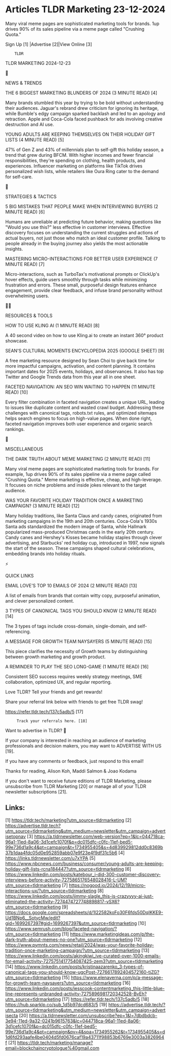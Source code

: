 # Articles TLDR Marketing 23-12-2024

Many viral meme pages are sophisticated marketing tools for brands.
1up drives 90% of its sales pipeline via a meme page called "Crushing
Quota." ‌ ‌ ‌ ‌ ‌ ‌ ‌ ‌ ‌ ‌ ‌ ‌ ‌ ‌ ‌ ‌ ‌ ‌ ‌ ‌ ‌ ‌ ‌ ‌ ‌ ‌  ‌ ‌ ‌ ‌ ‌ ‌ ‌ ‌ ‌ ‌ ‌ ‌ ‌ ‌ ‌ ‌ ‌ ‌ ‌ ‌ ‌ ‌ ‌ ‌ ‌ ‌ 


 Sign Up [1] |Advertise [2]|View Online [3] 

		TLDR 

TLDR MARKETING 2024-12-23

📱 

NEWS & TRENDS

 THE 6 BIGGEST MARKETING BLUNDERS OF 2024 (3 MINUTE READ) [4] 

 Many brands stumbled this year by trying to be bold without
understanding their audiences. Jaguar's rebrand drew criticism for
ignoring its heritage, while Bumble's edgy campaign sparked backlash
and led to an apology and retraction. Apple and Coca-Cola faced
pushback for ads involving creative destruction and AI use. 

 YOUNG ADULTS ARE KEEPING THEMSELVES ON THEIR HOLIDAY GIFT LISTS (4
MINUTE READ) [5] 

 47% of Gen Z and 43% of millennials plan to self-gift this holiday
season, a trend that grew during BFCM. With higher incomes and fewer
financial responsibilities, they're spending on clothing, health
products, and experiences. Influencer marketing on platforms like
TikTok drives personalized wish lists, while retailers like Oura Ring
cater to the demand for self-care. 

🚀 

STRATEGIES & TACTICS

 5 BIG MISTAKES THAT PEOPLE MAKE WHEN INTERVIEWING BUYERS (2 MINUTE
READ) [6] 

 Humans are unreliable at predicting future behavior, making questions
like "Would you use this?" less effective in customer interviews.
Effective discovery focuses on understanding the current struggles and
actions of actual buyers, not just those who match an ideal customer
profile. Talking to people already in the buying journey also yields
the most actionable insights. 

 MASTERING MICRO-INTERACTIONS FOR BETTER USER EXPERIENCE (7 MINUTE
READ) [7] 

 Micro-interactions, such as TurboTax's motivational prompts or
ClickUp's hover effects, guide users smoothly through tasks while
minimizing frustration and errors. These small, purposeful design
features enhance engagement, provide clear feedback, and infuse brand
personality without overwhelming users. 

🧑‍💻 

RESOURCES & TOOLS

 HOW TO USE KLING AI (1 MINUTE READ) [8] 

 A 40 second video on how to use Kling.ai to create an instant 360°
product showcase. 

 SEAN'S CULTURAL MOMENTS ENCYCLOPEDIA 2025 (GOOGLE SHEET) [9] 

 A free marketing resource designed by Sean Choi to give back time for
more impactful campaigns, activation, and content planning. It
contains important dates for 2025 events, holidays, and observances.
It also has top Twitter and Google Trends data from this year all in
one sheet. 

 FACETED NAVIGATION: AN SEO WIN WAITING TO HAPPEN (11 MINUTE READ)
[10] 

 Every filter combination in faceted navigation creates a unique URL,
leading to issues like duplicate content and wasted crawl budget.
Addressing these challenges with canonical tags, robots.txt rules, and
optimized sitemaps helps search engines to focus on high-value pages.
When done right, faceted navigation improves both user experience and
organic search rankings. 

🎁 

MISCELLANEOUS

 THE DARK TRUTH ABOUT MEME MARKETING (2 MINUTE READ) [11] 

 Many viral meme pages are sophisticated marketing tools for brands.
For example, 1up drives 90% of its sales pipeline via a meme page
called "Crushing Quota." Meme marketing is effective, cheap, and
high-leverage. It focuses on niche problems and inside jokes relevant
to the target audience. 

 WAS YOUR FAVORITE HOLIDAY TRADITION ONCE A MARKETING CAMPAIGN? (3
MINUTE READ) [12] 

 Many holiday traditions, like Santa Claus and candy canes, originated
from marketing campaigns in the 19th and 20th centuries. Coca-Cola's
1930s Santa ads standardized the modern image of Santa, while Hallmark
popularized mass-produced Christmas cards in the early 20th century.
Candy canes and Hershey's Kisses became holiday staples through clever
advertising, and Starbucks' red holiday cup, introduced in 1997, now
signals the start of the season. These campaigns shaped cultural
celebrations, embedding brands into holiday rituals. 

⚡ 

QUICK LINKS

 EMAIL LOVE'S TOP 10 EMAILS OF 2024 (2 MINUTE READ) [13] 

 A list of emails from brands that contain witty copy, purposeful
animation, and clever personalized content. 

 3 TYPES OF CANONICAL TAGS YOU SHOULD KNOW (2 MINUTE READ) [14] 

 The 3 types of tags include cross-domain, single-domain, and
self-referencing. 

 A MESSAGE FOR GROWTH TEAM NAYSAYERS (5 MINUTE READ) [15] 

 This piece clarifies the necessity of Growth teams by distinguishing
between growth marketing and growth product. 

 A REMINDER TO PLAY THE SEO LONG-GAME (1 MINUTE READ) [16] 

 Consistent SEO success requires weekly strategy meetings, SME
collaboration, optimized UX, and regular reporting. 

Love TLDR? Tell your friends and get rewards!

 Share your referral link below with friends to get free TLDR swag! 

 https://refer.tldr.tech/137c5adb/5 [17] 

		 Track your referrals here. [18] 

Want to advertise in TLDR? 📰

 If your company is interested in reaching an audience of marketing
professionals and decision makers, you may want to ADVERTISE WITH US
[19]. 

 If you have any comments or feedback, just respond to this email! 

Thanks for reading, 
Alison Koh, Maddi Salmon & Joao Kodama 

If you don't want to receive future editions of TLDR Marketing, please
unsubscribe from TLDR Marketing [20] or manage all of your TLDR
newsletter subscriptions [21]. 

 

Links:
------
[1] https://tldr.tech/marketing?utm_source=tldrmarketing
[2] https://advertise.tldr.tech?utm_source=tldrmarketing&utm_medium=newsletter&utm_campaign=advertisetopnav
[3] https://a.tldrnewsletter.com/web-version?ep=1&lc=044718ca-96a1-11ed-8a06-3d1cefc1070f&p=dc015dfc-c0fc-11ef-bed5-99e736d1a9c4&pt=campaign&t=1734955405&s=4d839929812dd0c8369b37b1daa4fdc05d0e952859abb07e9f23e4f9df31c5b6
[4] https://links.tldrnewsletter.com/u7xYPA
[5] https://www.nbcnews.com/business/consumer/young-adults-are-keeping-holiday-gift-lists-rcna184447?utm_source=tldrmarketing
[6] https://www.linkedin.com/posts/katebour_i-did-300-customer-discovery-interviews-before-activity-7275865176548028416-L-UM?utm_source=tldrmarketing
[7] https://nogood.io/2024/12/19/micro-interactions-ux/?utm_source=tldrmarketing
[8] https://www.linkedin.com/posts/jimmy-slagle_this-is-crazyyyy-ai-just-eliminated-the-activity-7274474727748898817-vSX6?utm_source=tldrmarketing
[9] https://docs.google.com/spreadsheets/d/1l22582koFo30F6fds50DqIKKE9-Ud1BNp6__SotycMw/edit?gid=1699267397#gid=1699267397&utm_source=tldrmarketing
[10] https://www.semrush.com/blog/faceted-navigation/?utm_source=tldrmarketing
[11] https://www.marketingideas.com/p/the-dark-truth-about-memes-no-one?utm_source=tldrmarketing
[12] https://www.pymnts.com/news/retail/2024/was-your-favorite-holiday-tradition-once-marketing-campaign/?utm_source=tldrmarketing
[13] https://www.linkedin.com/posts/akingkiwi_ive-curated-over-1000-emails-for-email-activity-7275751417754087425-zem3?utm_source=tldrmarketing
[14] https://www.linkedin.com/posts/kristinaazarenko_3-types-of-canonical-tags-you-should-know-ugcPost-7276617892404572160-tjZG?utm_source=tldrmarketing
[15] https://www.elenaverna.com/p/a-message-for-growth-team-naysayers?utm_source=tldrmarketing
[16] https://www.linkedin.com/posts/jesscook-contentmarketing_this-little-blue-line-represents-unbranded-activity-7275896981720342528-BvEh?utm_source=tldrmarketing
[17] https://refer.tldr.tech/137c5adb/5
[18] https://hub.sparklp.co/sub_1d5b97dcd683/5
[19] https://advertise.tldr.tech/?utm_source=tldrmarketing&utm_medium=newsletter&utm_campaign=advertisecta
[20] https://a.tldrnewsletter.com/unsubscribe?ep=1&l=7dbdbdcb-3e94-11ed-9a32-0241b9615763&lc=044718ca-96a1-11ed-8a06-3d1cefc1070f&p=dc015dfc-c0fc-11ef-bed5-99e736d1a9c4&pt=campaign&pv=4&spa=1734955262&t=1734955405&s=d1d6fd293aafe4be0404d5fd0676caf19a43711f98853b6769e3003a3826964f
[21] https://tldr.tech/marketing/manage?email=blockchaincryptologue%40gmail.com